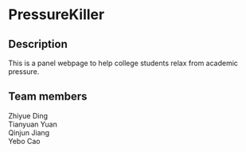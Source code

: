 # PressureKiller
## Description
This is a panel webpage to help college students relax from academic pressure. 
## Team members
Zhiyue Ding  
Tianyuan Yuan  
Qinjun Jiang</br>
Yebo Cao
